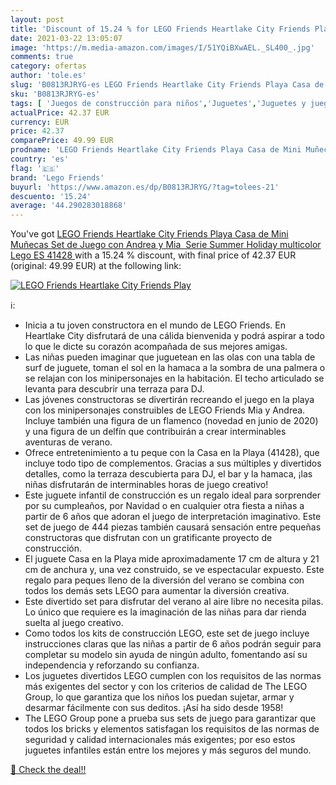 ```yaml
---
layout: post
title: 'Discount of 15.24 % for LEGO Friends Heartlake City Friends Play'
date: 2021-03-22 13:05:07
image: 'https://m.media-amazon.com/images/I/51YQiBXwAEL._SL400_.jpg'
comments: true
category: ofertas
author: 'tole.es'
slug: 'B0813RJRYG-es LEGO Friends Heartlake City Friends Playa Casa de Mini...'
sku: 'B0813RJRYG-es'
tags: [ 'Juegos de construcción para niños','Juguetes','Juguetes y juegos','lego','lego friends', ]
actualPrice: 42.37 EUR
currency: EUR
price: 42.37
comparePrice: 49.99 EUR
prodname: 'LEGO Friends Heartlake City Friends Playa Casa de Mini Muñecas Set de Juego con Andrea y Mia  Serie Summer Holiday  multicolor  Lego ES 41428 '
country: 'es'
flag: '🇪🇸'
brand: 'Lego Friends'
buyurl: 'https://www.amazon.es/dp/B0813RJRYG/?tag=tolees-21'
descuento: '15.24'
average: '44.290283018868'
---
```


You've got [LEGO Friends Heartlake City Friends Playa Casa de Mini Muñecas Set de Juego con Andrea y Mia  Serie Summer Holiday  multicolor  Lego ES 41428 ](https://www.amazon.es/dp/B0813RJRYG/?tag=tolees-21) with a  15.24 % discount, with final price of 42.37 EUR (original: 49.99 EUR) at the following link:

[![LEGO Friends Heartlake City Friends Play](https://m.media-amazon.com/images/I/51YQiBXwAEL._SL400_.jpg)](https://www.amazon.es/dp/B0813RJRYG/?tag=tolees-21)

ℹ️:

- Inicia a tu joven constructora en el mundo de LEGO Friends. En Heartlake City disfrutará de una cálida bienvenida y podrá aspirar a todo lo que le dicte su corazón acompañada de sus mejores amigas.
- Las niñas pueden imaginar que juguetean en las olas con una tabla de surf de juguete, toman el sol en la hamaca a la sombra de una palmera o se relajan con los minipersonajes en la habitación. El techo articulado se levanta para descubrir una terraza para DJ.
- Las jóvenes constructoras se divertirán recreando el juego en la playa con los minipersonajes construibles de LEGO Friends Mia y Andrea. Incluye también una figura de un flamenco (novedad en junio de 2020) y una figura de un delfín que contribuirán a crear interminables aventuras de verano.
- Ofrece entretenimiento a tu peque con la Casa en la Playa (41428), que incluye todo tipo de complementos. Gracias a sus múltiples y divertidos detalles, como la terraza descubierta para DJ, el bar y la hamaca, ¡las niñas disfrutarán de interminables horas de juego creativo!
- Este juguete infantil de construcción es un regalo ideal para sorprender por su cumpleaños, por Navidad o en cualquier otra fiesta a niñas a partir de 6 años que adoran el juego de interpretación imaginativo. Este set de juego de 444 piezas también causará sensación entre pequeñas constructoras que disfrutan con un gratificante proyecto de construcción.
- El juguete Casa en la Playa mide aproximadamente 17 cm de altura y 21 cm de anchura y, una vez construido, se ve espectacular expuesto. Este regalo para peques lleno de la diversión del verano se combina con todos los demás sets LEGO para aumentar la diversión creativa.
- Este divertido set para disfrutar del verano al aire libre no necesita pilas. Lo único que requiere es la imaginación de las niñas para dar rienda suelta al juego creativo.
- Como todos los kits de construcción LEGO, este set de juego incluye instrucciones claras que las niñas a partir de 6 años podrán seguir para completar su modelo sin ayuda de ningún adulto, fomentando así su independencia y reforzando su confianza.
- Los juguetes divertidos LEGO cumplen con los requisitos de las normas más exigentes del sector y con los criterios de calidad de The LEGO Group, lo que garantiza que los niños los puedan sujetar, armar y desarmar fácilmente con sus deditos. ¡Así ha sido desde 1958!
- The LEGO Group pone a prueba sus sets de juego para garantizar que todos los bricks y elementos satisfagan los requisitos de las normas de seguridad y calidad internacionales más exigentes; por eso estos juguetes infantiles están entre los mejores y más seguros del mundo.

[🛒 Check the deal!!](https://www.amazon.es/dp/B0813RJRYG/?tag=tolees-21)
